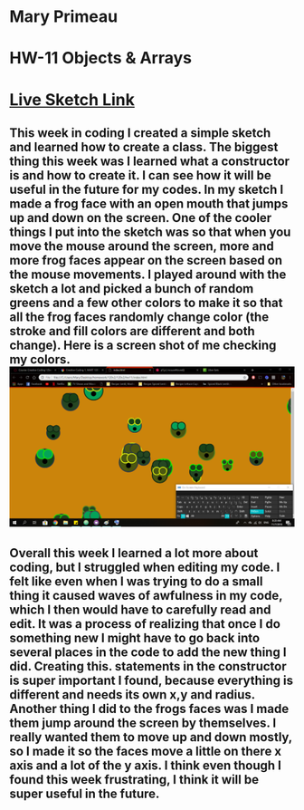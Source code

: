 # Mary Primeau
# HW-11 Objects & Arrays

# [Live Sketch Link](https://mprimeau1.github.io/120v2/hw11/index.html)

## This week in coding I created a simple sketch and learned how to create a class.  The biggest thing this week was I learned what a constructor is  and how to create it.  I can see how it will be useful in the future for my codes.  In my sketch I made a frog face with an open mouth that jumps up and down on the screen.  One of the cooler things I put into the sketch was so that when you move the mouse around the screen, more and more frog faces appear on the screen based on the mouse movements.  I played around with the sketch a lot and picked a bunch of random greens and a few other colors to make it so that all the frog faces randomly change color (the stroke and fill colors are different and both change). Here is a screen shot of me checking my colors. ![Image](untitled.png)

## Overall this week I learned a lot more about coding, but I struggled when editing my code.  I felt like even when I was trying to do a small thing it caused waves of awfulness in my code, which I then would have to carefully read and edit.  It was a process of realizing that once I do something new I might have to go back into several places in the code to add the new thing I did.  Creating this. statements in the constructor is super important I found, because everything is different and needs its own x,y and radius.  Another thing I did to the frogs faces was I made them jump around the screen by themselves.  I really wanted them to move up and down mostly, so I made it so the faces move a little on there x axis and a lot of the y axis. I think even though I found this week frustrating, I think it will be super useful in the future.
